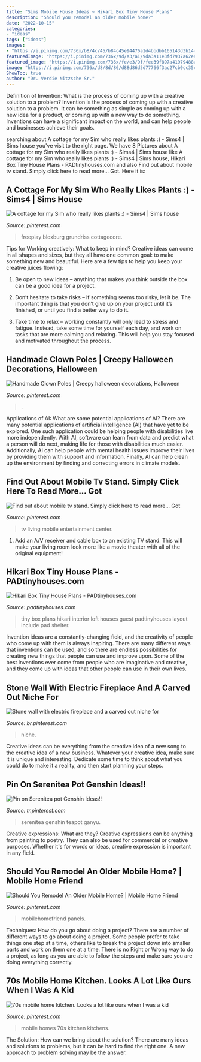 ```yaml
---
title: "Sims Mobile House Ideas ~ Hikari Box Tiny House Plans"
description: "Should you remodel an older mobile home?"
date: "2022-10-15"
categories:
- "ideas"
tags: ["ideas"]
images:
- "https://i.pinimg.com/736x/b8/4c/45/b84c45e94476a1d4bbdbb165143d3b14--mobile-home-kitchens-mobile-homes.jpg"
featuredImage: "https://i.pinimg.com/736x/9d/a3/a1/9da3a11e3fd7937a62ea4515b95003b9--halloween--halloween-ideas.jpg"
featured_image: "https://i.pinimg.com/736x/fe/e3/9f/fee39f897a41979488ae4cd4612787d0.jpg"
image: "https://i.pinimg.com/736x/d8/8d/86/d88d86d5d77766f3ac27cb0cc35c276c--electric-fireplaces-stone-walls.jpg"
ShowToc: true
author: "Dr. Verdie Nitzsche Sr."
---
```



Definition of Invention: What is the process of coming up with a creative solution to a problem?
Invention is the process of coming up with a creative solution to a problem. It can be something as simple as coming up with a new idea for a product, or coming up with a new way to do something. Inventions can have a significant impact on the world, and can help people and businesses achieve their goals.

	

		
searching about A cottage for my Sim who really likes plants :) - Sims4 | Sims house you've visit to the right page. We have 8 Pictures about A cottage for my Sim who really likes plants :) - Sims4 | Sims house like A cottage for my Sim who really likes plants :) - Sims4 | Sims house, Hikari Box Tiny House Plans - PADtinyhouses.com and also Find out about mobile tv stand. Simply click here to read more... Got. Here it is:
		
    
## A Cottage For My Sim Who Really Likes Plants :) - Sims4 | Sims House

<img loading=lazy src="https://i.pinimg.com/736x/9b/ea/6e/9bea6ecfbb671a437f4654e6bd48b377.jpg" onerror="this.onerror=null;this.src='https://tse1.mm.bing.net/th?id=OIP.iGTvEdTB-HVDrPa8coJVdwHaEK&amp;pid=15.1';" alt="A cottage for my Sim who really likes plants :) - Sims4 | Sims house">

_Source: pinterest.com_

>freeplay bloxburg grundriss cottagecore. 

	

Tips for Working creatively: What to keep in mind?
Creative ideas can come in all shapes and sizes, but they all have one common goal: to make something new and beautiful. Here are a few tips to help you keep your creative juices flowing:
1. Be open to new ideas – anything that makes you think outside the box can be a good idea for a project.

2. Don’t hesitate to take risks – if something seems too risky, let it be. The important thing is that you don’t give up on your project until it’s finished, or until you find a better way to do it.

3. Take time to relax – working constantly will only lead to stress and fatigue. Instead, take some time for yourself each day, and work on tasks that are more calming and relaxing. This will help you stay focused and motivated throughout the process.

    
## Handmade Clown Poles | Creepy Halloween Decorations, Halloween

<img loading=lazy src="https://i.pinimg.com/736x/9d/a3/a1/9da3a11e3fd7937a62ea4515b95003b9--halloween--halloween-ideas.jpg" onerror="this.onerror=null;this.src='https://tse4.mm.bing.net/th?id=OIP.vYeoH6GEBP9JYlzJ01iEIAHaJ3&amp;pid=15.1';" alt="Handmade Clown Poles | Creepy halloween decorations, Halloween">

_Source: pinterest.com_

>. 

	

Applications of AI: What are some potential applications of AI?
There are many potential applications of artificial intelligence (AI) that have yet to be explored. One such application could be helping people with disabilities live more independently. With AI, software can learn from data and predict what a person will do next, making life for those with disabilities much easier. Additionally, AI can help people with mental health issues improve their lives by providing them with support and information. Finally, AI can help clean up the environment by finding and correcting errors in climate models.

    
## Find Out About Mobile Tv Stand. Simply Click Here To Read More... Got

<img loading=lazy src="https://i.pinimg.com/736x/c1/90/ae/c190aec1cde9341c79c4f0178e2076cf.jpg" onerror="this.onerror=null;this.src='https://tse4.mm.bing.net/th?id=OIP.is7-X0DGBuhRxm3u5uKJzgHaLl&amp;pid=15.1';" alt="Find out about mobile tv stand. Simply click here to read more... Got">

_Source: pinterest.com_

>tv living mobile entertainment center. 

	

1. Add an A/V receiver and cable box to an existing TV stand. This will make your living room look more like a movie theater with all of the original equipment!

    
## Hikari Box Tiny House Plans - PADtinyhouses.com

<img loading=lazy src="https://padtinyhouses.com/wp-content/uploads/2016/02/Hikari-Box-Tiny-House-Interior-From-Guest-Loft.jpg" onerror="this.onerror=null;this.src='https://tse3.mm.bing.net/th?id=OIP.q3SnMmuzhGF0kqDXik61rAHaLH&amp;pid=15.1';" alt="Hikari Box Tiny House Plans - PADtinyhouses.com">

_Source: padtinyhouses.com_

>tiny box plans hikari interior loft houses guest padtinyhouses layout include pad shelter. 

	

Invention ideas are a constantly-changing field, and the creativity of people who come up with them is always inspiring. There are many different ways that inventions can be used, and so there are endless possibilities for creating new things that people can use and improve upon. Some of the best inventions ever come from people who are imaginative and creative, and they come up with ideas that other people can use in their own lives.

    
## Stone Wall With Electric Fireplace And A Carved Out Niche For

<img loading=lazy src="https://i.pinimg.com/736x/d8/8d/86/d88d86d5d77766f3ac27cb0cc35c276c--electric-fireplaces-stone-walls.jpg" onerror="this.onerror=null;this.src='https://tse2.mm.bing.net/th?id=OIP.XAY4VQBP0JGuwG_kcY1G5AHaFj&amp;pid=15.1';" alt="Stone wall with electric fireplace and a carved out niche for">

_Source: br.pinterest.com_

>niche. 

	

Creative ideas can be everything from the creative idea of a new song to the creative idea of a new business. Whatever your creative idea, make sure it is unique and interesting. Dedicate some time to think about what you could do to make it a reality, and then start planning your steps.

    
## Pin On Serenitea Pot Genshin Ideas!!

<img loading=lazy src="https://i.pinimg.com/736x/fe/e3/9f/fee39f897a41979488ae4cd4612787d0.jpg" onerror="this.onerror=null;this.src='https://tse4.mm.bing.net/th?id=OIP.PzeNQCNEWKgKMQgeiR4mXgHaEE&amp;pid=15.1';" alt="Pin on Serenitea pot Genshin Ideas!!">

_Source: tr.pinterest.com_

>serenitea genshin teapot ganyu. 

	

Creative expressions: What are they?
Creative expressions can be anything from painting to poetry. They can also be used for commercial or creative purposes. Whether it's for words or ideas, creative expression is important in any field.

    
## Should You Remodel An Older Mobile Home? | Mobile Home Friend

<img loading=lazy src="https://i.pinimg.com/736x/0c/c8/b2/0cc8b2dd9d28fa69d498e5e417ae1235.jpg" onerror="this.onerror=null;this.src='https://tse3.mm.bing.net/th?id=OIP.VSF5Y3-x48XPfDiCuwJ9ZAHaE7&amp;pid=15.1';" alt="Should You Remodel An Older Mobile Home? | Mobile Home Friend">

_Source: pinterest.com_

>mobilehomefriend panels. 

	

Techniques: How do you go about doing a project?
There are a number of different ways to go about doing a project. Some people prefer to take things one step at a time, others like to break the project down into smaller parts and work on them one at a time. There is no Right or Wrong way to do a project, as long as you are able to follow the steps and make sure you are doing everything correctly.

    
## 70s Mobile Home Kitchen. Looks A Lot Like Ours When I Was A Kid

<img loading=lazy src="https://i.pinimg.com/736x/b8/4c/45/b84c45e94476a1d4bbdbb165143d3b14--mobile-home-kitchens-mobile-homes.jpg" onerror="this.onerror=null;this.src='https://tse4.mm.bing.net/th?id=OIP.1qe3zDLzZObeywZGDnbDXwHaFp&amp;pid=15.1';" alt="70s mobile home kitchen. Looks a lot like ours when I was a kid">

_Source: pinterest.com_

>mobile homes 70s kitchen kitchens. 

	

The Solution: How can we bring about the solution?
There are many ideas and solutions to problems, but it can be hard to find the right one. A new approach to problem solving may be the answer.

